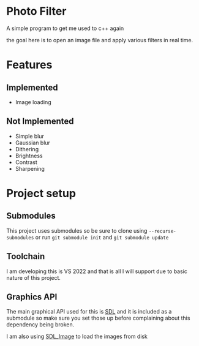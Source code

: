 # Photo Filter

A simple program to get me used to c++ again

the goal here is to open an image file and apply various filters in real time.

# Features

## Implemented

- Image loading

## Not Implemented

- Simple blur
- Gaussian blur
- Dithering
- Brightness
- Contrast
- Sharpening

# Project setup

## Submodules
This project uses submodules so be sure to clone using `--recurse-submodules` or run `git submodule init` and `git submodule update`

## Toolchain
I am developing this is VS 2022 and that is all I will support due to basic nature of this project.

## Graphics API
The main graphical API used for this is [SDL](https://wiki.libsdl.org/SDL3) and it is included as a submodule so make sure you set those up before complaining about this dependency being broken.

I am also using [SDL_Image](https://wiki.libsdl.org/SDL2_image/FrontPage) to load the images from disk